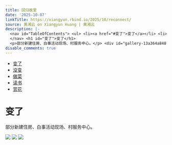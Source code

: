 ```yaml
---
title: 回归故里
date: '2025-10-07'
linkTitle: https://xiangyun.rbind.io/2025/10/reconnect/
source: 黄湘云 on Xiangyun Huang | 黄湘云
description: |-
  <nav id="TableOfContents"> <ul> <li><a href="#变了">变了</a></li> <li><a href="#没变">没变</a></li> <li><a href="#做菜">做菜</a></li> <li><a href="#读书">读书</a></li> <li><a href="#赏花">赏花</a></li> </ul>
  </nav> <h1 id="变了">变了</h1>
  <p>部分新建住房、白事活动现场、村服务中心。</p> <div id="gallery-13a364a8407a9306fc3f6c0ddb98ac74" class="gallery"> <img src="https://xiangyun.rbind.io/img/2025/IMG_0264.jpeg" class="grid-w33" /> <img src="https://xiangyun.rbind.io/img/2025/IMG_0267.jpeg" class="grid-w33" /> <img src="https://xiangyun.rbind.io/img/2025/IMG_0337.jpeg" class="grid-w33" /> <img ...
disable_comments: true
---
```

<nav id="TableOfContents"> <ul> <li><a href="#变了">变了</a></li> <li><a href="#没变">没变</a></li> <li><a href="#做菜">做菜</a></li> <li><a href="#读书">读书</a></li> <li><a href="#赏花">赏花</a></li> </ul>
</nav> <h1 id="变了">变了</h1>
<p>部分新建住房、白事活动现场、村服务中心。</p> <div id="gallery-13a364a8407a9306fc3f6c0ddb98ac74" class="gallery"> <img src="https://xiangyun.rbind.io/img/2025/IMG_0264.jpeg" class="grid-w33" /> <img src="https://xiangyun.rbind.io/img/2025/IMG_0267.jpeg" class="grid-w33" /> <img src="https://xiangyun.rbind.io/img/2025/IMG_0337.jpeg" class="grid-w33" /> <img ...